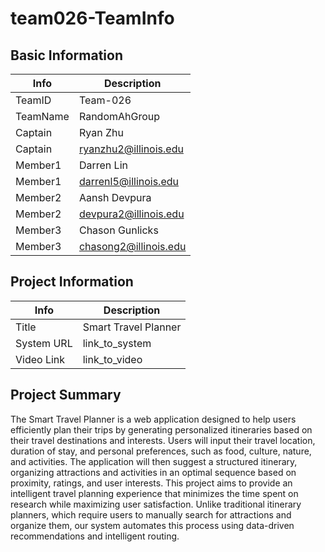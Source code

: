 # team026-TeamInfo

## Basic Information

|   Info      |        Description     |
| ----------- | ---------------------- |
| TeamID      |        Team-026        |
| TeamName    |      RandomAhGroup     |
| Captain     |       Ryan Zhu         |
| Captain     |  ryanzhu2@illinois.edu |
| Member1     |        Darren Lin      |
| Member1     |  darrenl5@illinois.edu |
| Member2     |     Aansh Devpura      |
| Member2     |  devpura2@illinois.edu |
| Member3     |      Chason Gunlicks   |
| Member3     | chasong2@illinois.edu  |

## Project Information

|   Info      |        Description     |
| ----------- | ---------------------- |
|  Title      |  Smart Travel Planner  |
| System URL  |      link_to_system    |
| Video Link  |      link_to_video     |

## Project Summary

The Smart Travel Planner is a web application designed to help users efficiently plan their trips by generating personalized itineraries based on their travel destinations and interests. Users will input their travel location, duration of stay, and personal preferences, such as food, culture, nature, and activities. The application will then suggest a structured itinerary, organizing attractions and activities in an optimal sequence based on proximity, ratings, and user interests.
This project aims to provide an intelligent travel planning experience that minimizes the time spent on research while maximizing user satisfaction. Unlike traditional itinerary planners, which require users to manually search for attractions and organize them, our system automates this process using data-driven recommendations and intelligent routing.

